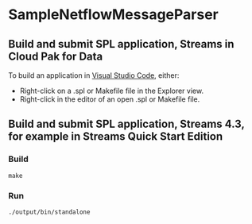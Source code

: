 # SampleNetflowMessageParser

## Build and submit SPL application, Streams in Cloud Pak for Data

To build an application in [Visual Studio Code](https://marketplace.visualstudio.com/items?itemName=IBM.ibm-streams), either:

* Right-click on a .spl or Makefile file in the Explorer view.
* Right-click in the editor of an open .spl or Makefile file.

## Build and submit SPL application, Streams 4.3, for example in Streams Quick Start Edition

### Build

`make`

### Run

`./output/bin/standalone`
